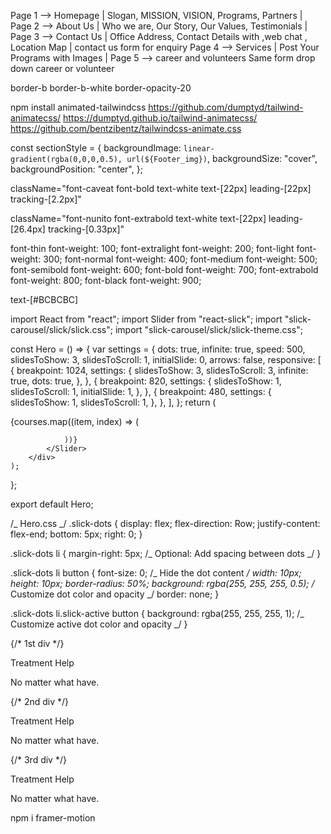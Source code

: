 Page 1 --> Homepage | Slogan, MISSION, VISION, Programs, Partners |
Page 2 --> About Us | Who we are, Our Story, Our Values, Testimonials |
Page 3 --> Contact Us | Office Address, Contact Details with ,web chat , Location Map | contact us form for enquiry
Page 4 --> Services | Post Your Programs with Images |
Page 5 --> career and volunteers
Same form drop down career or volunteer

<!-- Border Style -->

border-b border-b-white border-opacity-20

<!-- Animation -->

npm install animated-tailwindcss
https://github.com/dumptyd/tailwind-animatecss/
https://dumptyd.github.io/tailwind-animatecss/
https://github.com/bentzibentz/tailwindcss-animate.css

<!-- BG Image Add  -->

const sectionStyle = {
backgroundImage: `linear-gradient(rgba(0,0,0,0.5), url(${Footer_img})`,
backgroundSize: "cover",
backgroundPosition: "center",
};


<!-- Section Style -->
<div className='w-full flex flex-col md:px-12 px-12 my-24 items-center justify-center'></div>


<!-- Text Style -->
className="font-caveat font-bold text-white text-[22px] leading-[22px] tracking-[2.2px]"

className="font-nunito font-extrabold text-white text-[22px] leading-[26.4px] tracking-[0.33px]"

font-thin font-weight: 100;
font-extralight font-weight: 200;
font-light font-weight: 300;
font-normal font-weight: 400;
font-medium font-weight: 500;
font-semibold font-weight: 600;
font-bold font-weight: 700;
font-extrabold font-weight: 800;
font-black font-weight: 900;

text-[#BCBCBC]

import React from "react";
import Slider from "react-slick";
import "slick-carousel/slick/slick.css";
import "slick-carousel/slick/slick-theme.css";

const Hero = () => {
var settings = {
dots: true,
infinite: true,
speed: 500,
slidesToShow: 3,
slidesToScroll: 1,
initialSlide: 0,
arrows: false,
responsive: [
{
breakpoint: 1024,
settings: {
slidesToShow: 3,
slidesToScroll: 3,
infinite: true,
dots: true,
},
},
{
breakpoint: 820,
settings: {
slidesToShow: 1,
slidesToScroll: 1,
initialSlide: 1,
},
},
{
breakpoint: 480,
settings: {
slidesToShow: 1,
slidesToScroll: 1,
},
},
],
};
return (

<div>
<Slider {...settings} className="custom-slider">
{courses.map((item, index) => (
<div
						id="Slider-Boxes"
						key={index}
						className="p-4 shadow-lg min-w-[full] bg-white flex flex-col"></div>

    			))}
    		</Slider>
    	</div>
    );

};

export default Hero;

/_ Hero.css _/
.slick-dots {
display: flex;
flex-direction: Row;
justify-content: flex-end;
bottom: 5px;
right: 0;
}

.slick-dots li {
margin-right: 5px; /_ Optional: Add spacing between dots _/
}

.slick-dots li button {
font-size: 0; /_ Hide the dot content _/
width: 10px;
height: 10px;
border-radius: 50%;
background: rgba(255, 255, 255, 0.5); /_ Customize dot color and opacity _/
border: none;
}

.slick-dots li.slick-active button {
background: rgba(255, 255, 255, 1); /_ Customize active dot color and opacity _/
}

<!-- .....................Absoulute Div Width......................................... -->
<div className="flex flex-col md:px-12 px-12 w-full mt-24 md:mt-0">
			<div className="grid md:grid-cols-3 relative w-full ">
				{/* 1st div */}
				<div className="relative flex items-center justify-center px-[15px] w-full">
					<img
						src={Progress_img1}
						alt=""
						className="object-cover w-full h-auto"
					/>
					<div className="Flex-col absolute rounded-[58px] bg-[#F1F6F7]  left-1/2 transform -translate-x-1/2 -top-10 py-4  w-[calc(100%-30px)] md:w-[calc(100%-30px)]">
						<div className="flex flex-row md:flex-row items-center gap-5 justify-center">
							<img
								src={Progress_icon1}
								alt=""
								className="w-8 h-8 md:w-auto md:h-auto"
							/>
							<div className="flex flex-col gap-[9px]">
								<p className="font-nunito font-extrabold text-[#122F2A] text-[20px] md:text-[24px] leading-[24px] md:leading-[28.8px]">
									Treatment Help
								</p>
								<p className="font-rubik font-normal text-[#636363] text-[14px] md:text-[16px] leading-[20px] md:leading-[28px]">
									No matter what have.
								</p>
							</div>
						</div>
					</div>
				</div>
				{/* 2nd div */}
				<div className="relative flex items-center justify-center px-[15px] w-full">
					<img
						src={Progress_img1}
						alt=""
						className="object-cover w-full h-auto"
					/>
					<div className="absolute rounded-[58px] bg-[#F1F6F7]  left-1/2 transform -translate-x-1/2 -top-10 py-4  w-[calc(100%-30px)] md:w-[calc(100%-30px)]">
						<div className="flex flex-row md:flex-row items-center gap-5 justify-center">
							<img
								src={Progress_icon1}
								alt=""
								className="w-8 h-8 md:w-auto md:h-auto"
							/>
							<div className="flex flex-col gap-[9px]">
								<p className="font-nunito font-extrabold text-[#122F2A] text-[20px] md:text-[24px] leading-[24px] md:leading-[28.8px]">
									Treatment Help
								</p>
								<p className="font-rubik font-normal text-[#636363] text-[14px] md:text-[16px] leading-[20px] md:leading-[28px]">
									No matter what have.
								</p>
							</div>
						</div>
					</div>
				</div>
				{/* 3rd div */}
				<div className="relative flex items-center justify-center px-[15px] w-full">
					<img
						src={Progress_img1}
						alt=""
						className="object-cover w-full h-auto"
					/>
					<div className="absolute rounded-[58px] bg-[#F1F6F7]  left-1/2 transform -translate-x-1/2 -top-10 py-4  w-[calc(100%-30px)] md:w-[calc(100%-30px)]">
						<div className="flex flex-row md:flex-row items-center gap-5 justify-center">
							<img
								src={Progress_icon1}
								alt=""
								className="w-8 h-8 md:w-auto md:h-auto"
							/>
							<div className="flex flex-col gap-[9px]">
								<p className="font-nunito font-extrabold text-[#122F2A] text-[20px] md:text-[24px] leading-[24px] md:leading-[28.8px]">
									Treatment Help
								</p>
								<p className="font-rubik font-normal text-[#636363] text-[14px] md:text-[16px] leading-[20px] md:leading-[28px]">
									No matter what have.
								</p>
							</div>
						</div>
					</div>
				</div>
			</div>
		</div>

<!-- .....................Absoulute Div Width......................................... -->











<!-- Framer MOTION -->
npm i framer-motion
